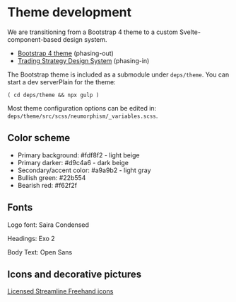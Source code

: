 # Theme development

We are transitioning from a Bootstrap 4 theme to a custom Svelte-component-based
design system.

- [Bootstrap 4 theme](https://github.com/tradingstrategy-ai/theme) (phasing-out)
- [Trading Strategy Design System](https://github.com/tradingstrategy-ai/design-system) (phasing-in)

The Bootstrap theme is included as a submodule under `deps/theme`. You can start a
dev serverPlain for the theme:

```shell
( cd deps/theme && npx gulp )
```

Most theme configuration options can be edited in: `deps/theme/src/scss/neumorphism/_variables.scss`.

## Color scheme

- Primary background: #fdf8f2 - light beige
- Primary darker: #d9c4a6 - dark beige
- Secondary/accent color: #a9a9b2 - light gray
- Bullish green: #22b554
- Bearish red: #f62f2f

## Fonts

Logo font: Saira Condensed

Headings: Exo 2

Body Text: Open Sans

## Icons and decorative pictures

[Licensed Streamline Freehand icons](https://app.streamlinehq.com/icons/streamline-freehand)
